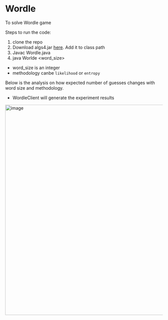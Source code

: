 # Wordle
To solve Wordle game

Steps to run the code:
1. clone the repo
2. Download algs4.jar [here](https://algs4.cs.princeton.edu/code/). Add it to class path
3. Javac Wordle.java
4. java Worlde <word_size> <methodology>
  * word_size is an integer
  * methodology canbe `likelihood` or `entropy`


Below is the analysis on how expected number of guesses changes with word size and methodology.
* WordleClient will generate the experiment results
  
<img width="672" alt="image" src="https://user-images.githubusercontent.com/20752545/164354757-8fedb628-42df-400f-b9f1-c88f95403672.png">
